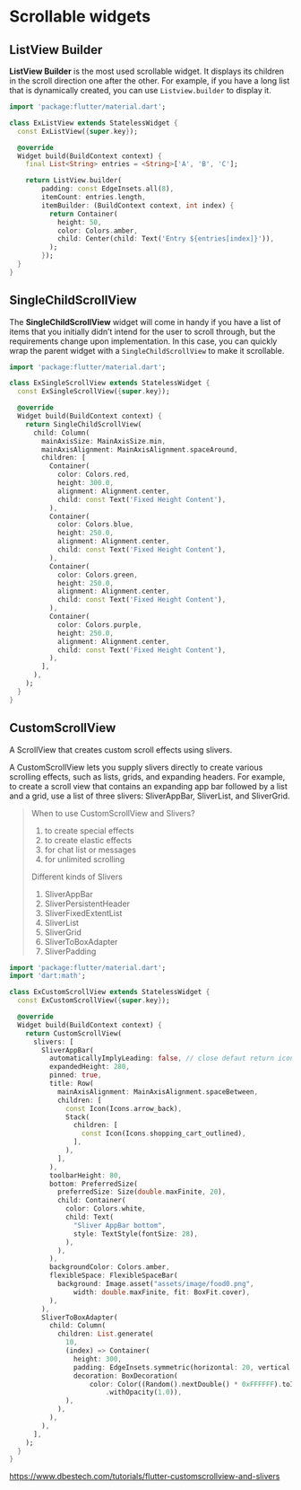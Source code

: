 # Scrollable widgets

## ListView Builder

**ListView Builder** is the most used scrollable widget. It displays its children in the scroll direction one after the other. For example, if you have a long list that is dynamically created, you can use `Listview.builder` to display it.

```dart
import 'package:flutter/material.dart';

class ExListView extends StatelessWidget {
  const ExListView({super.key});

  @override
  Widget build(BuildContext context) {
    final List<String> entries = <String>['A', 'B', 'C'];

    return ListView.builder(
        padding: const EdgeInsets.all(8),
        itemCount: entries.length,
        itemBuilder: (BuildContext context, int index) {
          return Container(
            height: 50,
            color: Colors.amber,
            child: Center(child: Text('Entry ${entries[index]}')),
          );
        });
  }
}
```

## SingleChildScrollView

The **SingleChildScrollView** widget will come in handy if you have a list of items that you initially didn’t intend for the user to scroll through, but the requirements change upon implementation. In this case, you can quickly wrap the parent widget with a `SingleChildScrollView` to make it scrollable.

```dart
import 'package:flutter/material.dart';

class ExSingleScrollView extends StatelessWidget {
  const ExSingleScrollView({super.key});

  @override
  Widget build(BuildContext context) {
    return SingleChildScrollView(
      child: Column(
        mainAxisSize: MainAxisSize.min,
        mainAxisAlignment: MainAxisAlignment.spaceAround,
        children: [
          Container(
            color: Colors.red,
            height: 300.0,
            alignment: Alignment.center,
            child: const Text('Fixed Height Content'),
          ),
          Container(
            color: Colors.blue,
            height: 250.0,
            alignment: Alignment.center,
            child: const Text('Fixed Height Content'),
          ),
          Container(
            color: Colors.green,
            height: 250.0,
            alignment: Alignment.center,
            child: const Text('Fixed Height Content'),
          ),
          Container(
            color: Colors.purple,
            height: 250.0,
            alignment: Alignment.center,
            child: const Text('Fixed Height Content'),
          ),
        ],
      ),
    );
  }
}
```

## CustomScrollView

A ScrollView that creates custom scroll effects using slivers.

A CustomScrollView lets you supply slivers directly to create various scrolling effects, such as lists, grids, and expanding headers. For example, to create a scroll view that contains an expanding app bar followed by a list and a grid, use a list of three slivers: SliverAppBar, SliverList, and SliverGrid.

> When to use CustomScrollView and Slivers?
>
> 1. to create special effects
> 2. to create elastic effects
> 3. for chat list or messages
> 4. for unlimited scrolling
>
> Different kinds of Slivers
>
> 1.  SliverAppBar
> 2.  SliverPersistentHeader
> 3.  SliverFixedExtentList
> 4.  SliverList
> 5.  SliverGrid
> 6.  SliverToBoxAdapter
> 7.  SliverPadding


```dart
import 'package:flutter/material.dart';
import 'dart:math';

class ExCustomScrollView extends StatelessWidget {
  const ExCustomScrollView({super.key});

  @override
  Widget build(BuildContext context) {
    return CustomScrollView(
      slivers: [
        SliverAppBar(
          automaticallyImplyLeading: false, // close defaut return icon
          expandedHeight: 280,
          pinned: true,
          title: Row(
            mainAxisAlignment: MainAxisAlignment.spaceBetween,
            children: [
              const Icon(Icons.arrow_back),
              Stack(
                children: [
                  const Icon(Icons.shopping_cart_outlined),
                ],
              ),
            ],
          ),
          toolbarHeight: 80,
          bottom: PreferredSize(
            preferredSize: Size(double.maxFinite, 20),
            child: Container(
              color: Colors.white,
              child: Text(
                "Sliver AppBar bottom",
                style: TextStyle(fontSize: 28),
              ),
            ),
          ),
          backgroundColor: Colors.amber,
          flexibleSpace: FlexibleSpaceBar(
            background: Image.asset("assets/image/food0.png",
                width: double.maxFinite, fit: BoxFit.cover),
          ),
        ),
        SliverToBoxAdapter(
          child: Column(
            children: List.generate(
              10,
              (index) => Container(
                height: 300,
                padding: EdgeInsets.symmetric(horizontal: 20, vertical: 16),
                decoration: BoxDecoration(
                    color: Color((Random().nextDouble() * 0xFFFFFF).toInt())
                        .withOpacity(1.0)),
              ),
            ),
          ),
        ),
      ],
    );
  }
}
```

https://www.dbestech.com/tutorials/flutter-customscrollview-and-slivers